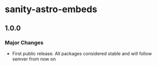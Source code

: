 # sanity-astro-embeds

## 1.0.0

### Major Changes

- First public release. All packages considered stable and will follow semver from now on
